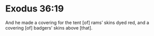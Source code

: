 # Exodus 36:19

And he made a covering for the tent [of] rams’ skins dyed red, and a covering [of] badgers’ skins above [that].